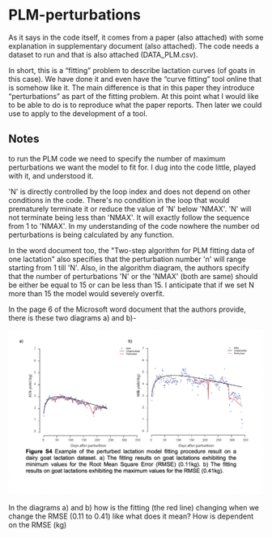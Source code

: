 # PLM-perturbations

As it says in the code itself, it comes from a paper (also attached) with some explanation in supplementary document (also attached). The code needs a dataset to run and that is also attached (DATA_PLM.csv).

In short, this is a “fitting” problem to describe lactation curves (of goats in this case). We have done it and even have the “curve fitting” tool online that is somehow like it. The main difference is that in this paper they introduce “perturbations” as part of the fitting problem. At this point what I would like to be able to do is to reproduce what the paper reports. Then later we could use to apply to the development of a tool.

## Notes

to run the PLM code we need to specify the number of maximum perturbations we want the model to fit for. I dug into the code little,  played with it, and understood it. 

'N' is directly controlled by the loop index and does not depend on other conditions in the code.
There's no condition in the loop that would prematurely terminate it or reduce the value of 'N' below 'NMAX'.
'N' will not terminate being less than 'NMAX'. It will exactly follow the sequence from 1 to 'NMAX'. In my understanding of the code nowhere the number od perturbations is being calculated by any function. 

In the word document too, the "Two-step algorithm for PLM fitting data of one lactation" also specifies that the perturbation number 'n' will range starting from 1 till 'N'. Also, in the algorithm diagram, the authors specify that the number of perturbations 'N' or the 'NMAX' (both are same) should be either be equal to 15 or can be less than 15. I anticipate that if we set N more than 15 the model would severely overfit. 

In the page 6 of the Microsoft word document that the authors provide, there is these two diagrams a) and b)- 

![alt text](thumbnail_image.png?raw=true)

In the diagrams a) and b) how is the fitting (the red line) changing when we change the RMSE (0.11 to 0.41) like what does it mean? How is dependent on the RMSE (kg)

